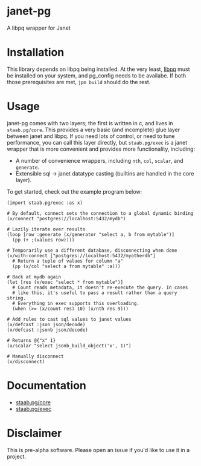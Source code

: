 # janet-pg

A libpq wrapper for Janet

# Installation

This library depends on libpq being installed. At the very least, [libpq](https://www.postgresql.org/docs/9.5/install-procedure.html#INSTALL) must be installed on your system, and pg_config needs to be availabe. If both those prerequisites are met, `jpm build` should do the rest.

# Usage

janet-pg comes with two layers; the first is written in c, and lives in `staab.pg/core`. This provides a very basic (and incomplete) glue layer between janet and libpq. If you need lots of control, or need to tune performance, you can call this layer directly, but `staab.pg/exec` is a janet wrapper that is more convenient and provides more functionality, including:

- A number of convenience wrappers, including `nth`, `col`, `scalar`, and `generate`.
- Extensible sql -> janet datatype casting (builtins are handled in the core layer).

To get started, check out the example program below:

```
(import staab.pg/exec :as x)

# By default, connect sets the connection to a global dynamic binding
(x/connect "postgres://localhost:5432/mydb")

# Lazily iterate over results
(loop [row :generate (x/generator "select a, b from mytable")]
  (pp (+ ;(values row))))

# Temporarily use a different database, disconnecting when done
(x/with-connect ["postgres://localhost:5432/myotherdb"]
  # Return a tuple of values for column "a"
  (pp (x/col "select a from mytable" :a)))

# Back at mydb again
(let [res (x/exec "select * from mytable")]
  # Count reads metadata, it doesn't re-execute the query. In cases
  # like this, it's useful to pass a result rather than a query string.
  # Everything in exec supports this overloading.
  (when (>= (x/count res) 10) (x/nth res 9)))

# Add rules to cast sql values to janet values
(x/defcast :json json/decode)
(x/defcast :jsonb json/decode)

# Returns @{"x" 1}
(x/scalar "select jsonb_build_object('x', 1)")

# Manually disconnect
(x/disconnect)
```

# Documentation

- [staab.pg/core](/docs/core.md)
- [staab.pg/exec](/docs/exec.md)

# Disclaimer

This is pre-alpha software. Please open an issue if you'd like to use it in a project.
